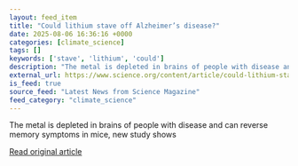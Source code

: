 ```yaml
---
layout: feed_item
title: "Could lithium stave off Alzheimer’s disease?"
date: 2025-08-06 16:36:16 +0000
categories: [climate_science]
tags: []
keywords: ['stave', 'lithium', 'could']
description: "The metal is depleted in brains of people with disease and can reverse memory symptoms in mice, new study shows"
external_url: https://www.science.org/content/article/could-lithium-stave-alzheimer-s-disease
is_feed: true
source_feed: "Latest News from Science Magazine"
feed_category: "climate_science"
---
```


The metal is depleted in brains of people with disease and can reverse memory symptoms in mice, new study shows

[Read original article](https://www.science.org/content/article/could-lithium-stave-alzheimer-s-disease)
